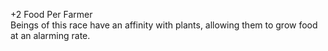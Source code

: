 +2 Food Per Farmer  
Beings of this race have an affinity with plants, allowing them to grow food at an alarming rate.